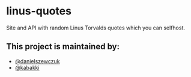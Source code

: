 # linus-quotes
Site and API with random Linus Torvalds quotes which you can selfhost.

## This project is maintained by:
- [@danielszewczuk](https://github.com/danielszewczuk)
- [@kabakki](https://github.com/kabakki)
